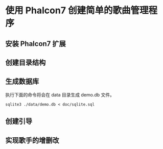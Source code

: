 # 使用 Phalcon7 创建简单的歌曲管理程序

## 安装 Phalcon7 扩展

## 创建目录结构

## 生成数据库

执行下面的命令将会在 data 目录生成 demo.db 文件。

```shell
sqlite3 ./data/demo.db < doc/sqlite.sql
```

## 创建引导

## 实现歌手的增删改
